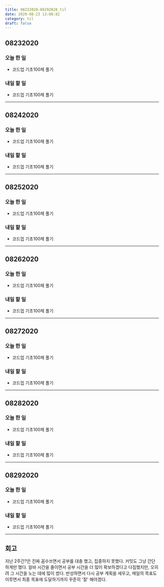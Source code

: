```yaml
---
title: 08232020-08292020_til
date: 2020-08-23 13:08:82
category: til
draft: false
---
```


## 08232020

### 오늘 한 일

* 코드업 기초100제 풀기

### 내일 할 일

* 코드업 기초100제 풀기

---

## 08242020

### 오늘 한 일

* 코드업 기초100제 풀기

### 내일 할 일

* 코드업 기초100제 풀기

---

## 08252020

### 오늘 한 일

* 코드업 기초100제 풀기 

### 내일 할 일

* 코드업 기초100제 풀기

---

## 08262020

### 오늘 한 일

* 코드업 기초100제 풀기

### 내일 할 일

* 코드업 기초100제 풀기

---

## 08272020

### 오늘 한 일

* 코드업 기초100제 풀기

### 내일 할 일

* 코드업 기초100제 풀기

---

## 08282020

### 오늘 한 일

* 코드업 기초100제 풀기

### 내일 할 일

* 코드업 기초100제 풀기

---

## 08292020

### 오늘 한 일

* 코드업 기초100제 풀기

### 내일 할 일

* 코드업 기초100제 풀기

---

## 회고

지난 2주간?은 진짜 꼼수쓰면서 공부를 대충 했고, 집중하지 못했다. 커밋도 그냥 간단하게만 했다. 알바 시간을 줄이면서 공부 시간을 더 많이 확보하겠다고 다짐했지만, 오히려 그 시간을 노는 데에 많이 썼다. 반성하면서 다시 공부 계획을 세우고, 매일의 목표도 이루면서 최종 목표에 도달하기까지 꾸준히 '잘' 해야겠다.